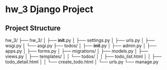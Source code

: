 # hw_3 Django Project


## Project Structure

hw_3/
├── hw_3/
│   ├── __init__.py
│   ├── settings.py
│   ├── urls.py
│   ├── wsgi.py
│   └── asgi.py
├── todos/
│   ├── __init__.py
│   ├── admin.py
│   ├── apps.py
│   ├── forms.py
│   ├── migrations/
│   ├── models.py
│   ├── views.py
│   ├── templates/
│   │   └── todos/
│   │       ├── todo_list.html
│   │       ├── todo_detail.html
│   │       └── create_todo.html
│   └── urls.py
└── manage.py


